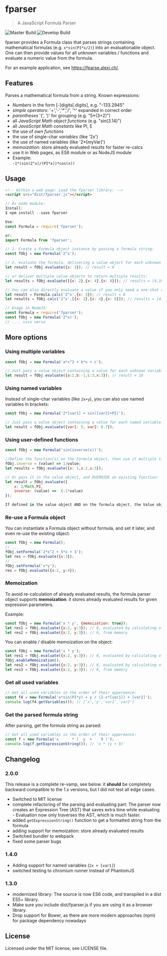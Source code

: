 # fparser

> A JavaScript Formula Parser

![Master Build](https://github.com/bylexus/fparse/actions/workflows/build.yml/badge.svg)
![Develop Build](https://github.com/bylexus/fparse/actions/workflows/build.yml/badge.svg?branch=develop)

fparser provides a Formula class that parses strings containing mathematical formulas (e.g. `x*sin(PI*x/2)`) into an evaluationable object.
One can then provide values for all unknown variables / functions and evaluate a numeric value from the formula.

For an example application, see https://fparse.alexi.ch/.

## Features

Parses a mathematical formula from a string. Known expressions:

* *Numbers* in the form [-]digits[.digits], e.g. "-133.2945"
* *simple operators*: '+','-','*','/', '^' expanded in correct order
* *parentheses* '(', ')' for grouping (e.g. "5*(3+2)")
* all *JavaScript Math object functions* (e.g. "sin(3.14)")
* all *JavaScript Math constants* like PI, E
* the use of *own functions*
* the use of single-char *variables* (like '2x')
* the use of named variables (like '2*[myVar]')
* *memoization*: store already evaluated results for faster re-calcs
* use it in Web pages, as ES6 module or as NodeJS module
* Example:<br /> <code>-1*(sin(2^x)/(PI*x))*cos(x))</code>


## Usage

```html
<!-- Within a web page: Load the fparser library: -->
<script src="dist/fparser.js"></script>
```

```javascript
// As node module:
Install:
$ npm install --save fparser

Use:
const Formula = require('fparser');

or:
import Formula from 'fparser';
```

```javascript
// 1. Create a Formula object instance by passing a formula string:
const fObj = new Formula('2^x');

// 2. evaluate the formula, delivering a value object for each unknown entity:
let result = fObj.evaluate({x: 3}); // result = 8

// or deliver multiple value objects to return multiple results:
let results = fObj.evaluate([{x: 2},{x: 4},{x: 8}]); // results = [4,16,256]

// You can also directly evaluate a value if you only need a one-shot result:
let result = Formula.calc('2^x',{x: 3}); // result = 8
let results = fObj.calc('2^x',[{x: 2},{x: 4},{x: 8}]); // results = [4,16,256]

// Usage in NodeJS:
const Formula = require('fparser');
const fObj = new Formula('2^x)');
// .... vice versa
```

## More options

### Using multiple variables
```javascript
const fObj = new Formula('a*x^2 + b*x + c');

// Just pass a value object containing a value for each unknown variable:
let result = fObj.evaluate({a:2,b:-1,c:3,x:3}); // result = 18
```

### Using named variables

Instead of single-char variables (like `2x+y`), you can also use named variables in brackets:
```javascript
const fObj = new Formula('2*[var1] + sin([var2]+PI)');

// Just pass a value object containing a value for each named variable:
let result = fObj.evaluate({var1: 5, var2: 0.7});
```

### Using user-defined functions
```javascript
const fObj = new Formula('sin(inverse(x))');

//Define the function(s) on the Formula object, then use it multiple times:
fObj.inverse = (value) => 1/value;
let results = fObj.evaluate({x: 1,x:2,x:3});

// Or pass it in the value object, and OVERRIDE an existing function:
let result = fObj.evaluate({
	x: 2/Math.PI,
	inverse: (value) =>  (-1*value)
});

If defined in the value object AND on the formula object, the Value object has the precedence
```

### Re-use a Formula object

You can instantiate a Formula object without formula, and set it later, and even re-use the existing object:

```javascript
const fObj = new Formula();
// ...
fObj.setFormula('2*x^2 + 5*x + 3');
let res = fObj.evaluate({x:3});
// ...
fObj.setFormula('x*y');
res = fObj.evaluate({x:2, y:4});
```

### Memoization

To avoid re-calculation of already evaluated results, the formula parser object supports **memoization**:
it stores already evaluated results for given expression parameters.

Example:

```javascript
const fObj = new Formula('x * y', {memoization: true});
let res1 = fObj.evaluate({x:2, y:3}); // 6, evaluated by calculating x*y
let res2 = fObj.evaluate({x:2, y:3}); // 6, from memory
```

You can enable / disable memoization on the object:
```javascript
const fObj = new Formula('x * y');
let res1 = fObj.evaluate({x:2, y:3}); // 6, evaluated by calculating x*y
fObj.enableMemoization();
let res2 = fObj.evaluate({x:2, y:3}); // 6, evaluated by calculating x*y
let res3 = fObj.evaluate({x:2, y:3}); // 6, from memory
```

### Get all used variables
```javascript
// Get all used variables in the order of their appereance:
const f4 = new Formula('x*sin(PI*y) + y / (2-x*[var1]) + [var2]');
console.log(f4.getVariables()); // ['x','y','var1','var2']
```

### Get the parsed formula string

After parsing, get the formula string as parsed:

```javascript
// Get all used variables in the order of their appereance:
const f = new Formula('x      * (  y  +    9 )');
console.log(f.getExpressionString()); // 'x * (y + 9)'
```

## Changelog

### 2.0.0

This release is a complete re-vamp, see below. it **should** be completely backward compatible to the 1.x versions, but I did not test all
edge cases.

* Switched to MIT license
* complete refactoring of the parsing and evaluating part: The parser now creates an Expression Tree (AST) that saves extra time while evaluating - Evaluation now only traverses the AST, which is much faster.
* added `getExpressionString()` function to get a formatted string from the formula
* adding support for memoization: store already evaluated results
* Switched bundler to webpack
* fixed some parser bugs


### 1.4.0

* Adding support for named variables (`2x + [var1]`)
* switched testing to chromium runner instead of PhantomJS

### 1.3.0

* modernized library: The source is now ES6 code, and transpiled in a dist ES5+ library.
* Make sure you include dist/fparser.js if you are using it as a browser library.
* Drop support for Bower, as there are more modern approaches (npm) for package dependency nowadays

License
----------

Licensed under the MIT license, see LICENSE file.

